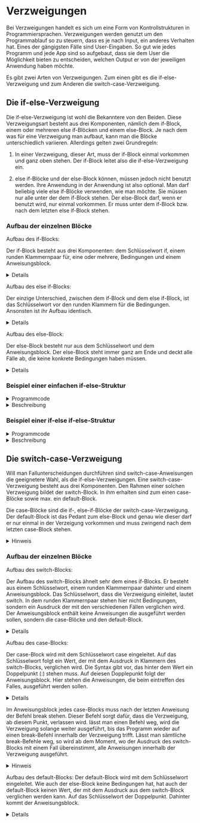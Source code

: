 # Verzweigungen

Bei Verzweigungen handelt es sich um eine Form von Kontrollstrukturen in Programmiersprachen. Verzweigungen werden genutzt um den Programmablauf so zu steuern, dass es je
nach Input, ein anderes Verhalten hat. Eines der gängigsten Fälle sind User-Eingaben. So gut wie jedes Programm und jede App sind so aufgebaut, dass sie dem User die
Möglichkeit bieten zu entscheiden, welchen Output er von der jeweiligen Anwendung haben möchte.

Es gibt zwei Arten von Verzweigungen. Zum einen gibt es die if-else-Verzweigung und zum Anderen die switch-case-Verzweigung.

## Die if-else-Verzweigung

Die if-else-Verzweigung ist wohl die Bekanntere von den Beiden. Diese Verzweigungsart besteht aus drei Komponenten, nämlich dem if-Block, einem oder mehreren
else if-Blöcken und einem else-Block. Je nach dem was für eine Verzweigung man aufbaut, kann man die Blöcke unterschiedlich variieren. Allerdings gelten zwei Grundregeln:

1. In einer Verzweigung, dieser Art, muss der if-Block einmal vorkommen und ganz oben stehen. Der if-Block leitet also die if-else-Verzweigung ein.

2. else if-Blöcke und der else-Block können, müssen jedoch nicht benutzt werden. Ihre Anwendung in der Anwendung ist also optional. Man darf beliebig viele else if-Blöcke verwenden, wie man möchte. Sie müssen nur alle unter der dem if-Block stehen. Der else-Block darf, wenn er benutzt wird, nur einmal vorkommen. Er muss unter dem if-Block bzw. nach dem letzten else if-Block stehen.

### Aufbau der einzelnen Blöcke

Aufbau des if-Blocks:

Der if-Block besteht aus drei Komponenten: dem Schlüsselwort if, einem runden Klammernpaar für, eine oder mehrere, Bedingungen und einem Anweisungsblock.
<details>
  
```c
if (Bedingungen)
{
  Anweisungen
}
```

</details>

Aufbau des else if-Blocks:

Der einzige Unterschied, zwischen dem if-Block und dem else if-Block, ist das Schlüsselwort vor den runden Klammern für die Bedingungen. Ansonsten ist ihr Aufbau
identisch.
<details>
  
```c
else if (Bedingungen)
{
  Anweisungen  
}
```  

</details>

Aufbau des else-Block:

Der else-Block besteht nur aus dem Schlüsselwort und dem Anweisungsblock. Der else-Block steht immer ganz am Ende und deckt alle Fälle ab, die keine konkrete
Bedingungen haben müssen.
<details>

```c
else
{
  Anweisungen
}
```

</details>

### Beispiel einer einfachen if-else-Struktur

<details>
<summary>Programmcode</summary>
  
```c
#include <stdio.h>
#include <stdlib.h>

int main()
{
    int Antwort = 0;

    printf("Was ist 1 + 1?\n");
    printf("Antwort: ");
    scanf("%d", &Antwort);

    if (Antwort == 2)
    {
        printf("Die eingegebene Antwort ist richtig!");
    }
    else
    {
        printf("Die eingegebene Antwort ist falsch.");
    }

    return 0;
}
```

</details>

<details>
<summary>Beschreibung</summary>

An diesem einfachen Beispiel sieht man den grundlegenden Ablauf einer if-else-Verzweigung. Im Beispiel wird vom User erfragt, was die Antwort auf die Rechenaufgabe
1 + 1 ist. Gibt der User die richtige Antwort (in diesem Fall eine 2) ein, so erhält er die vom Programm die Bestätigung, dass seine Antwort richtig ist. Bei einer falschen Antwort, wird man darauf hingewiesen, das die Eingabe falsch war.

Das Beispiel macht auch deutlich, dass solche Strukturen einer binären Logik folgen. Lässt man den else-Block nämlich weg, wird das Programm zwar auch korrekt ausgeführt. Allerdings bekommt der User nur eine Rückmeldung, wenn er die richtige Antwort eingegeben hat. Bei einer Eingabe die falsch ist, erhält er keine Auskunft darüber, ob seine Antwort stimmt oder nicht.

<span style="color:red">
Deswegen gilt:
Will man bei einem bestimmten Ereignis, eine entsprechende Reaktion des Programms darauf haben, muss diese vorher im Quellcode definiert sein.
</span>

</details>

### Beispiel einer if-else if-else-Struktur

<details>
<summary>Programmcode</summary>
  
```c
#include <stdio.h>
#include <stdlib.h>

int main()
{
    int Wert1 = 36;
    int Wert2 = 25;
    int Wert3 = 22;

    if ((Wert1 > Wert2) && (Wert1 > Wert3))
    {
        printf("Wert1 betraegt %d und ist der Groesste!\n", Wert1);
    }
    else if ((Wert2 > Wert1) && (Wert2 > Wert3))
    {
        printf("Wert2 betraegt %d und ist der Groesste!\n", Wert2);
    }
    else if ((Wert3 > Wert1) && (Wert3 > Wert2))
    {
        printf("Wert3 betraegt %d und ist der Groesste!\n", Wert3);
    }

    return 0;
}
```

</details>

<details>
<summary>Beschreibung</summary>

Wie man in diesem Beispiel sieht, eignen sich if-else if-else-Verzweigungen gut, um Werte miteinander zu vergleichen.

In diesem Beispiel wurden, in jedem Block, mehrere Bedingungen gestellt. Im Fall des if-Blocks luaten diese, dass der Wert1 größer als Wert2 und Wert3 sein muss, damit dieser ausgeführt wird.

Verknüpft man mehrer Teilbedingungen miteinander, zu einer Gesamtbedingung, so ist es ratsam diese in Klammern zu setzen. Das macht den Code, zum Einen, leserlicher und, zum Anderen, für andere Programmierer verständlicher.

Bei der Ausführung gilt, wurden die Bedingungen eines Blocks erfüllt, werden die Anweisungen darin ausgeführt. Wenn die Bedingungen eines Blocks als erfüllt gewertet sind, werden die anderen Blöcke nicht mehr berückrichtsichtigt. Ihre Bedingungen werden nicht mehr überprüft. Konkret auf das Beispiel bezogen heißt das, wurden beispielsweise die Bedingungen des if-Blocks als erfüllt gewertet, werden die beiden darauf folgenden else-if-Blöcke nicht mehr berücksichtigt.

</details>

## Die switch-case-Verzweigung

Will man Fallunterscheidungen durchführen sind switch-case-Anweisungen die geeignetere Wahl, als die if-else-Verzweigungen. Eine switch-case-Verzweigung besteht
aus drei Komponenten. Den Rahmen einer solchen Verzweigung bildet der switch-Block. In ihm erhalten sind zum einen case-Blöcke sowie max. ein default-Block.

Die case-Blöcke sind die if-, else-if-Blöcke der switch-case-Verzweigung. Der default-Block ist das Pedant zum else-Block und genau wie dieser darf er nur einmal
in der Verzeigung vorkommen und muss zwingend nach dem letzten case-Block stehen.

<details>
<summary>Hinweis</summary>
  
  Für Fallunterscheidungen sollte man die switch-case-Verzweigung vorziehen. Will man Werte miteinander vergleichen ist die if-else-Verzweigung die geeignetere Wahl.
</details>

### Aufbau der einzelnen Blöcke

Aufbau des switch-Blocks:

Der Aufbau des switch-Blocks ähnelt sehr dem eines if-Blocks. Er besteht aus einem Schlüsselwort, einem runden Klammernpaar dahinter und einem Anweisungsblock.
Das Schlüsselwort, dass die Verzweigung einleitet, lautet switch. In dem runden Klammernpaar stehen hier nicht Bedingungen, sondern ein Ausdruck der mit den
verschiedenen Fällen verglichen wird. Der Anweisungsblock enthält keine Anweisungen die ausgeführt werden sollen, sondern die case-Blöcke und den default-Block.
<details>
  
```c
switch (Ausdruck)
{
 
 case 1
  
   .
  
   .
  
   .
  
 case n
  
 default
  
  
}
```

</details>

Aufbau des case-Blocks:

Der case-Block wird mit dem Schlüsselwort case eingeleitet. Auf das Schlüsselwort folgt ein Wert, der mit dem Ausdruck in Klammern des switch-Blocks, verglichen wird.
Die Syntax gibt vor, das hinter dem Wert ein Doppelpunkt (:) stehen muss. Auf deiesen Dopplepunkt folgt der Anweisungsblock. Hier stehen die Anweisungen, die beim
eintreffen des Falles, ausgeführt werden sollen.

<details>
  
  ```c
  case Konst. : {Anweisungen}
  ```
  
</details>

Im Anweisungsblock jedes case-Blocks muss nach der letzten Anweisung der Befehl break stehen. Dieser Befehl sorgt dafür, dass die Verzweigung, ab diesem Punkt,
verlassen wird. lässt man einen Befehl weg, wird die Verzweigung solange weiter ausgeführt, bis das Programm wieder auf einen break-Befehl innerhalb der Verzweigung
trifft. Lässt man sämtliche break-Befehle weg, so wird ab dem Moment, wo der Ausdruck des switch-Blocks mit einem Fall übereinstimmt, alle Anweisungen innerhalb
der Verzweigung ausgeführt.

<details>
<summary>Hinweis</summary>
Sowohl der Ausdruck im switch-Block, als auch der Wert des case-Blocks, müssen konstante Ganzzahlen sein.
</details>

Aufbau des default-Blocks:
Der default-Block wird mit dem Schlüsselwort eingeleitet. Wie auch der else-Block keine Bedingungen hat, hat auch der default-Block keinen Wert, der mit dem Ausdruck
aus dem switch-Block verglichen werden kann. Auf das Schlüsselwort der Doppelpunkt. Dahinter kommt der Anweisungsblock.

<details>
  
  ```c
  default: {Anweisungen}
  ```
  
</details>

